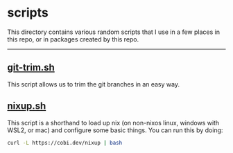 # scripts

This directory contains various random scripts that I use in a few places in this repo, or in packages created by this repo.

---

## [git-trim.sh](./git-trim.sh)

This script allows us to trim the git branches in an easy way.

## [nixup.sh](./nixup.sh)

This script is a shorthand to load up nix (on non-nixos linux, windows with WSL2, or mac) and configure some basic things. You can run this by doing:

```bash
curl -L https://cobi.dev/nixup | bash
```
